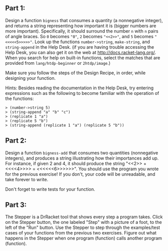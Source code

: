 ## Part 1:
Design a function `bigness` that consumes a quantity (a nonnegative integer), and returns a string representing how important it is (bigger numbers are more important). Specifically, it should surround the number `n` with `n` pairs of angle braces. So `0` becomes `"0"`, `2` becomes `"<<2>>"`, and `5` becomes `"<<<<<5>>>>>"`. Look up the functions `number->string`, `make-string`, and `string-append` in the Help Desk. (if you are having trouble accessing the Help Desk, you can also get it on the web at http://docs.racket-lang.org/. When you search for help on built-in functions, select the matches that are provided from `lang/htdp-beginner` or `2htdp/image`.)

Make sure you follow the steps of the Design Recipe, in order, while designing your function.

Hints: Besides reading the documentation in the Help Desk, try entering expressions such as the following to become familiar with the operation of the functions:

    > (number->string 5)
    > (string-append "a" "b" "c")
    > (replicate 1 "a")
    > (replicate 5 "b")
    > (string-append (replicate 1 "a") (replicate 5 "b"))


## Part 2: 
Design a function `bigness-add` that consumes two quantities (nonnegative integers), and produces a string illustrating how their importances add up. For instance, if given 2 and 4, it should produce the string "<<2>> + <<<<4>>>> = <<<<<<6>>>>>>". You should use the program you wrote for the previous exercise! If you don't, your code will be unreadable, and take forever to write.

Don't forget to write tests for your function.


## Part 3:
The Stepper is a DrRacket tool that shows every step a program takes. Click on the Stepper button, the one labeled "Step" with a picture of a foot, to the left of the "Run" button. Use the Stepper to step through the examples/test cases of your functions from the previous two exercises. Figure out what happens in the Stepper when one program (function) calls another program (function).

